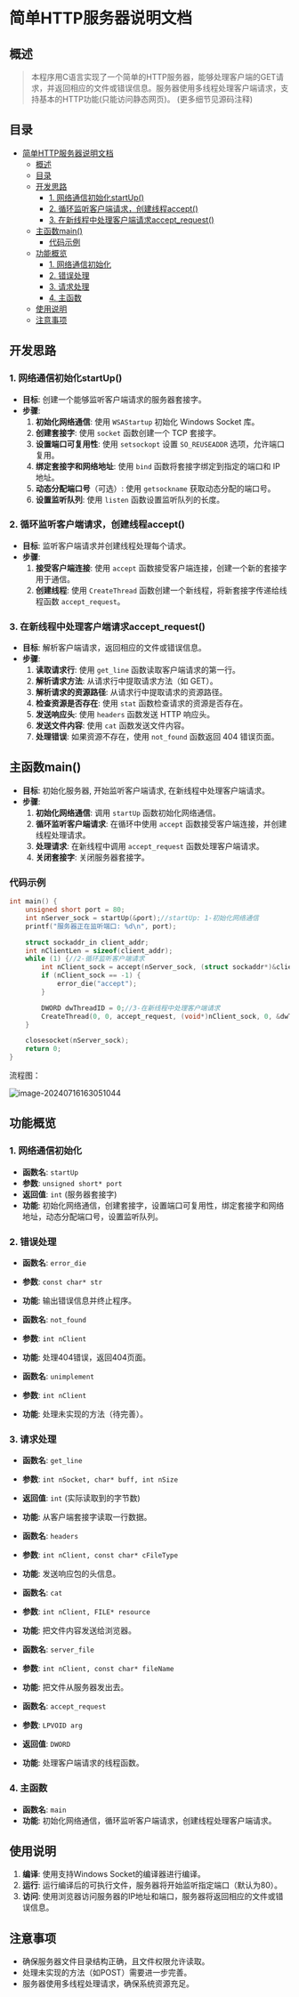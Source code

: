 # 简单HTTP服务器说明文档

## 概述

>  本程序用C语言实现了一个简单的HTTP服务器，能够处理客户端的GET请求，并返回相应的文件或错误信息。服务器使用多线程处理客户端请求，支持基本的HTTP功能(只能访问静态网页)。
> (更多细节见源码注释)


## 目录

- [简单HTTP服务器说明文档](#简单http服务器说明文档)
  - [概述](#概述)
  - [目录](#目录)
  - [开发思路](#开发思路)
    - [1. 网络通信初始化startUp()](#1-网络通信初始化startup)
    - [2. 循环监听客户端请求，创建线程accept()](#2-循环监听客户端请求创建线程accept)
    - [3. 在新线程中处理客户端请求accept\_request()](#3-在新线程中处理客户端请求accept_request)
  - [主函数main()](#主函数main)
    - [代码示例](#代码示例)
  - [功能概览](#功能概览)
    - [1. 网络通信初始化](#1-网络通信初始化)
    - [2. 错误处理](#2-错误处理)
    - [3. 请求处理](#3-请求处理)
    - [4. 主函数](#4-主函数)
  - [使用说明](#使用说明)
  - [注意事项](#注意事项)

## 开发思路

### 1. 网络通信初始化startUp()

- **目标**: 创建一个能够监听客户端请求的服务器套接字。
- **步骤**:
  1. **初始化网络通信**: 使用 `WSAStartup` 初始化 Windows Socket 库。
  2. **创建套接字**: 使用 `socket` 函数创建一个 TCP 套接字。
  3. **设置端口可复用性**: 使用 `setsockopt` 设置 `SO_REUSEADDR` 选项，允许端口复用。
  4. **绑定套接字和网络地址**: 使用 `bind` 函数将套接字绑定到指定的端口和 IP 地址。
  5. **动态分配端口号**（可选）: 使用 `getsockname` 获取动态分配的端口号。
  6. **设置监听队列**: 使用 `listen` 函数设置监听队列的长度。

### 2. 循环监听客户端请求，创建线程accept()

- **目标**: 监听客户端请求并创建线程处理每个请求。
- **步骤**:
  1. **接受客户端连接**: 使用 `accept` 函数接受客户端连接，创建一个新的套接字用于通信。
  2. **创建线程**: 使用 `CreateThread` 函数创建一个新线程，将新套接字传递给线程函数 `accept_request`。

### 3. 在新线程中处理客户端请求accept_request()

- **目标**: 解析客户端请求，返回相应的文件或错误信息。
- **步骤**:
  1. **读取请求行**: 使用 `get_line` 函数读取客户端请求的第一行。
  2. **解析请求方法**: 从请求行中提取请求方法（如 GET）。
  3. **解析请求的资源路径**: 从请求行中提取请求的资源路径。
  4. **检查资源是否存在**: 使用 `stat` 函数检查请求的资源是否存在。
  5. **发送响应头**: 使用 `headers` 函数发送 HTTP 响应头。
  6. **发送文件内容**: 使用 `cat` 函数发送文件内容。
  7. **处理错误**: 如果资源不存在，使用 `not_found` 函数返回 404 错误页面。

## 主函数main()

- **目标**: 初始化服务器, 开始监听客户端请求, 在新线程中处理客户端请求。
- **步骤**:
  1. **初始化网络通信**: 调用 `startUp` 函数初始化网络通信。
  2. **循环监听客户端请求**: 在循环中使用 `accept` 函数接受客户端连接，并创建线程处理请求。
  3. **处理请求**: 在新线程中调用 `accept_request` 函数处理客户端请求。
  4. **关闭套接字**: 关闭服务器套接字。

### 代码示例

```c
int main() {
    unsigned short port = 80;
    int nServer_sock = startUp(&port);//startUp: 1-初始化网络通信
    printf("服务器正在监听端口: %d\n", port);

    struct sockaddr_in client_addr;
    int nClientLen = sizeof(client_addr);
    while (1) {//2-循环监听客户端请求
        int nClient_sock = accept(nServer_sock, (struct sockaddr*)&client_addr, &nClientLen);
        if (nClient_sock == -1) {
            error_die("accept");
        }

        DWORD dwThreadID = 0;//3-在新线程中处理客户端请求
        CreateThread(0, 0, accept_request, (void*)nClient_sock, 0, &dwThreadID);
    }

    closesocket(nServer_sock);
    return 0;
}
```

流程图：

![image-20240716163051044](https://s2.loli.net/2024/07/16/VNDTCEdmqwhnect.png)


## 功能概览

### 1. 网络通信初始化

- **函数名**: `startUp`
- **参数**: `unsigned short* port`
- **返回值**: `int` (服务器套接字)
- **功能**: 初始化网络通信，创建套接字，设置端口可复用性，绑定套接字和网络地址，动态分配端口号，设置监听队列。

### 2. 错误处理

- **函数名**: `error_die`
- **参数**: `const char* str`
- **功能**: 输出错误信息并终止程序。

- **函数名**: `not_found`
- **参数**: `int nClient`
- **功能**: 处理404错误，返回404页面。

- **函数名**: `unimplement`
- **参数**: `int nClient`
- **功能**: 处理未实现的方法（待完善）。

### 3. 请求处理

- **函数名**: `get_line`
- **参数**: `int nSocket, char* buff, int nSize`
- **返回值**: `int` (实际读取到的字节数)
- **功能**: 从客户端套接字读取一行数据。

- **函数名**: `headers`
- **参数**: `int nClient, const char* cFileType`
- **功能**: 发送响应包的头信息。

- **函数名**: `cat`
- **参数**: `int nClient, FILE* resource`
- **功能**: 把文件内容发送给浏览器。

- **函数名**: `server_file`
- **参数**: `int nClient, const char* fileName`
- **功能**: 把文件从服务器发出去。

- **函数名**: `accept_request`
- **参数**: `LPVOID arg`
- **返回值**: `DWORD`
- **功能**: 处理客户端请求的线程函数。

### 4. 主函数

- **函数名**: `main`
- **功能**: 初始化网络通信，循环监听客户端请求，创建线程处理客户端请求。

## 使用说明

1. **编译**: 使用支持Windows Socket的编译器进行编译。
2. **运行**: 运行编译后的可执行文件，服务器将开始监听指定端口（默认为80）。
3. **访问**: 使用浏览器访问服务器的IP地址和端口，服务器将返回相应的文件或错误信息。

## 注意事项

- 确保服务器文件目录结构正确，且文件权限允许读取。
- 处理未实现的方法（如POST）需要进一步完善。
- 服务器使用多线程处理请求，确保系统资源充足。

